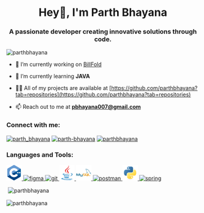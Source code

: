 <h1 align="center">Hey👋, I'm Parth Bhayana</h1>
<h3 align="center">A passionate developer creating innovative solutions through code.</h3>

<p align="left"> <img src="https://komarev.com/ghpvc/?username=parthbhayana&label=Profile%20views&color=0e75b6&style=flat" alt="parthbhayana" /> </p>

- 🔭 I’m currently working on [BillFold](https://github.com/parthbhayana/BillFold.git)

- 🌱 I’m currently learning **JAVA**

- 👨‍💻 All of my projects are available at [https://github.com/parthbhayana?tab=repositories](https://github.com/parthbhayana?tab=repositories)

- 📫 Reach out to me at **pbhayana007@gmail.com**

<h3 align="left">Connect with me:</h3>
<p align="left">
<a href="https://twitter.com/parth_bhayana" target="blank"><img align="center" src="https://raw.githubusercontent.com/rahuldkjain/github-profile-readme-generator/master/src/images/icons/Social/twitter.svg" alt="parth_bhayana" height="30" width="40" /></a>
<a href="https://linkedin.com/in/parth-bhayana" target="blank"><img align="center" src="https://raw.githubusercontent.com/rahuldkjain/github-profile-readme-generator/master/src/images/icons/Social/linked-in-alt.svg" alt="parth-bhayana" height="30" width="40" /></a>
<a href="https://instagram.com/parthbhayana" target="blank"><img align="center" src="https://raw.githubusercontent.com/rahuldkjain/github-profile-readme-generator/master/src/images/icons/Social/instagram.svg" alt="parthbhayana" height="30" width="40" /></a>
</p>

<h3 align="left">Languages and Tools:</h3>
<p align="left"> <a href="https://www.w3schools.com/cpp/" target="_blank" rel="noreferrer"> <img src="https://raw.githubusercontent.com/devicons/devicon/master/icons/cplusplus/cplusplus-original.svg" alt="cplusplus" width="40" height="40"/> </a> <a href="https://www.figma.com/" target="_blank" rel="noreferrer"> <img src="https://www.vectorlogo.zone/logos/figma/figma-icon.svg" alt="figma" width="40" height="40"/> </a> <a href="https://git-scm.com/" target="_blank" rel="noreferrer"> <img src="https://www.vectorlogo.zone/logos/git-scm/git-scm-icon.svg" alt="git" width="40" height="40"/> </a> <a href="https://www.java.com" target="_blank" rel="noreferrer"> <img src="https://raw.githubusercontent.com/devicons/devicon/master/icons/java/java-original.svg" alt="java" width="40" height="40"/> </a> <a href="https://www.mysql.com/" target="_blank" rel="noreferrer"> <img src="https://raw.githubusercontent.com/devicons/devicon/master/icons/mysql/mysql-original-wordmark.svg" alt="mysql" width="40" height="40"/> </a> <a href="https://postman.com" target="_blank" rel="noreferrer"> <img src="https://www.vectorlogo.zone/logos/getpostman/getpostman-icon.svg" alt="postman" width="40" height="40"/> </a> <a href="https://www.python.org" target="_blank" rel="noreferrer"> <img src="https://raw.githubusercontent.com/devicons/devicon/master/icons/python/python-original.svg" alt="python" width="40" height="40"/> </a> <a href="https://spring.io/" target="_blank" rel="noreferrer"> <img src="https://www.vectorlogo.zone/logos/springio/springio-icon.svg" alt="spring" width="40" height="40"/> </a> </p>

<p>&nbsp;<img align="center" src="https://github-readme-stats.vercel.app/api?username=parthbhayana&show_icons=true&locale=en" alt="parthbhayana" /></p>

<p><img align="center" src="https://github-readme-streak-stats.herokuapp.com/?user=parthbhayana&" alt="parthbhayana" /></p>

